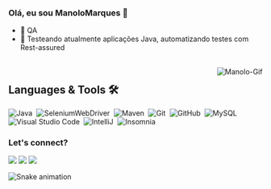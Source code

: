 ### Olá, eu sou ManoloMarques 👋

- 🔭 QA 
- 🌱 Testeando atualmente aplicações Java, automatizando testes com Rest-assured
<!--
### Analytics ⚙️
<div>
  <a href="https://beacons.ai/manolomarques">
  <img height="135em" src="https://github-readme-stats.vercel.app/api?username=manolomarques&show_icons=true&theme=tokyonight&include_all_commits=true&count_private=true"/>
  <img height="135em" src="https://github-readme-stats.vercel.app/api/top-langs/?username=manolomarques&layout=compact&hide=shell&theme=tokyonight"/>
</div>
  -->
<div style="display: inline_block"><br>
  <img align="right" alt="Manolo-Gif" src="https://i.ibb.co/CW8yP8c/ezgif-com-gif-maker-1.gif">
</div>

## Languages & Tools 🛠
  ![Java](https://img.shields.io/badge/-Java-05122A?style=flat&logo=Java&logoColor=white)&nbsp;
  ![SeleniumWebDriver](https://img.shields.io/badge/-SeleniumWebDriver-05122A?style=flat&logo=selenium&logoColor=green)&nbsp;
  ![Maven](https://img.shields.io/badge/-Maven-05122A?style=flat&logo=apache-maven&logoColor=white)&nbsp;
  ![Git](https://img.shields.io/badge/-Git-05122A?style=flat&logo=git)&nbsp;
  ![GitHub](https://img.shields.io/badge/-GitHub-05122A?style=flat&logo=github)&nbsp;
  ![MySQL](https://img.shields.io/badge/-MySQL-05122A?style=flat&logo=mysql&logoColor=white)&nbsp;
  ![Visual Studio Code](https://img.shields.io/badge/-Visual%20Studio%20Code-05122A?style=flat&logo=visual-studio-code&logoColor=007ACC)&nbsp;
  ![IntelliJ](https://img.shields.io/badge/-IntelliJ-05122A?style=flat&logo=jetbrains)&nbsp;
  ![Insomnia](https://img.shields.io/badge/-Insomnia-05122A?style=flat&logo=insomnia&logoColor=purple)&nbsp;
  
### Let's connect?
<div>
 <a href="https://discord.gg/dRZEskTz" target="_blank"><img src="https://img.shields.io/badge/Discord-7289DA?style=for-the-badge&logo=discord&logoColor=white" target="_blank"></a> 
  <a href="https://www.linkedin.com/in/manoel-marques-ferreira-32379782" target="_blank"><img src="https://img.shields.io/badge/-LinkedIn-%230077B5?style=for-the-badge&logo=linkedin&logoColor=white" target="_blank"></a>
   <a href = "mailto:mfmfel@gmail.com"><img src="https://img.shields.io/badge/-Gmail-%23333?style=for-the-badge&logo=gmail&logoColor=white" target="_blank"></a>
 
   ![Snake animation](https://github.com/manolomarques/manolomarques/blob/output/github-contribution-grid-snake.svg)
</div>
  

  
